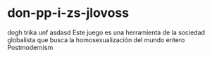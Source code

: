 # don-pp-i-zs-jlovoss
dogh trika unf
asdasd
Este juego es una herramienta de la sociedad globalista que busca la homosexualización del mundo entero
Postmodernism
